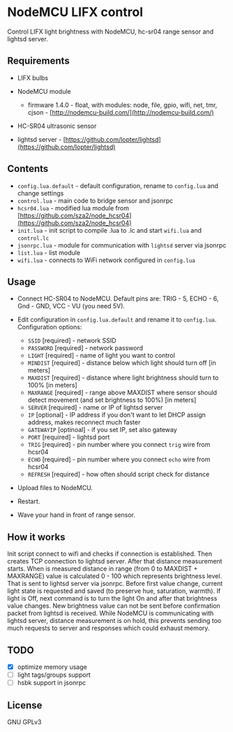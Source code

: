 # NodeMCU LIFX control
Control LIFX light brightness with NodeMCU,
hc-sr04 range sensor and lightsd server.

## Requirements
- LIFX bulbs
- NodeMCU module
  - firmware 1.4.0 - float, with modules: node, file, gpio, wifi, net, tmr, cjson - [http://nodemcu-build.com/](http://nodemcu-build.com/)

- HC-SR04 ultrasonic sensor
- lightsd server - [https://github.com/lopter/lightsd](https://github.com/lopter/lightsd)

## Contents
- `config.lua.default` - default configuration, rename to `config.lua` and change settings
- `control.lua` - main code to bridge sensor and jsonrpc
- `hcsr04.lua` - modified lua module from [https://github.com/sza2/node_hcsr04](https://github.com/sza2/node_hcsr04)
- `init.lua` - init script to compile .lua to .lc and start `wifi.lua` and `control.lc`
- `jsonrpc.lua` - module for communication with `lightsd` server via jsonrpc
- `list.lua` - list module
- `wifi.lua` - connects to WiFi network configured in `config.lua`

## Usage
- Connect HC-SR04 to NodeMCU. Default pins are: TRIG - 5, ECHO - 6, Gnd - GND, VCC - VU (you need 5V).
- Edit configuration in `config.lua.default` and rename it to `config.lua`. Configuration options:
  - `SSID` [required] - network SSID
  - `PASSWORD` [required] - network password
  - `LIGHT` [required] - name of light you want to control
  - `MINDIST` [required] - distance below which light should turn off [in meters]
  - `MAXDIST` [required] - distance where light brightness should turn to 100% [in meters]
  - `MAXRANGE` [required] - range above MAXDIST where sensor should detect movement (and set brightness to 100%) [in meters]
  - `SERVER` [required] - name or IP of lightsd server
  - `IP` [optional] - IP address if you don't want to let DHCP assign address, makes reconnect much faster
  - `GATEWAYIP` [optinoal] - if you set IP, set also gateway
  - `PORT` [required] - lightsd port
  - `TRIG` [required] - pin number where you connect `trig` wire from hcsr04
  - `ECHO` [required] - pin number where you connect `echo` wire from hcsr04
  - `REFRESH` [required] - how often should script check for distance

- Upload files to NodeMCU.
- Restart.
- Wave your hand in front of range sensor.

## How it works
Init script connect to wifi and checks if connection is established. Then creates TCP connection to lightsd server. After that distance measurement starts. When is measured distance in range (from 0 to MAXDIST + MAXRANGE) value is calculated 0 - 100 which represents brightness level. That is sent to lightsd server via jsonrpc. Before first value change, current light state is requested and saved (to preserve hue, saturation, warmth). If light is Off, next command is to turn the light On and after that brightness value changes. New brightness value can not be sent before confirmation packet from lightsd is received. While NodeMCU is communicating with lightsd server, distance measurement is on hold, this prevents sending too much requests to server and responses which could exhaust memory.

## TODO

- [x] optimize memory usage
- [ ] light tags/groups support
- [ ] hsbk support in jsonrpc

## License
GNU GPLv3
